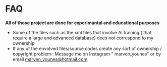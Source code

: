 # FAQ
**All of those project are done for experimantal and educational purposes**
- Some of the files such as the xml files that involve AI training ( that require a large and advanced database) does not correspond to my ownership
- If any of the envolved files/source codes create any sort of ownership / copyright problem : Message me on Instagram " marven_younes" or by email marven_younes@hotmail.com
